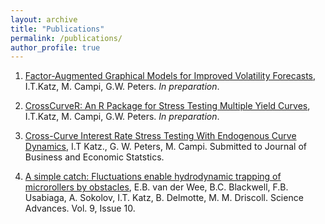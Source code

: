 ```yaml
---
layout: archive
title: "Publications"
permalink: /publications/
author_profile: true
---
```


1. <a href="">Factor-Augmented Graphical Models for Improved Volatility Forecasts</a>, I.T.Katz, M. Campi, G.W. Peters. <em>In preparation</em>. 

2. <a href="">CrossCurveR: An R Package for Stress Testing Multiple Yield Curves</a>, I.T.Katz, M. Campi, G.W. Peters. <em>In preparation</em>. 

3. <a href="https://papers.ssrn.com/sol3/papers.cfm?abstract_id=5442034">Cross-Curve Interest Rate Stress Testing With Endogenous Curve Dynamics</a>, I.T Katz., G. W. Peters, M. Campi. Submitted to Journal of Business and Economic Statstics. 

4. <a href="https://www.science.org/doi/10.1126/sciadv.ade0320">A simple catch: Fluctuations enable hydrodynamic trapping of microrollers by obstacles</a>, E.B. van der Wee, B.C. Blackwell, F.B. Usabiaga, A. Sokolov, I.T. Katz, B. Delmotte, M. M. Driscoll. Science Advances. Vol. 9, Issue 10. 

